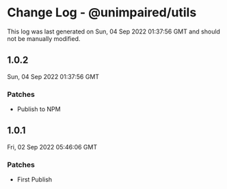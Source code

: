 # Change Log - @unimpaired/utils

This log was last generated on Sun, 04 Sep 2022 01:37:56 GMT and should not be manually modified.

## 1.0.2
Sun, 04 Sep 2022 01:37:56 GMT

### Patches

- Publish to NPM

## 1.0.1
Fri, 02 Sep 2022 05:46:06 GMT

### Patches

- First Publish

